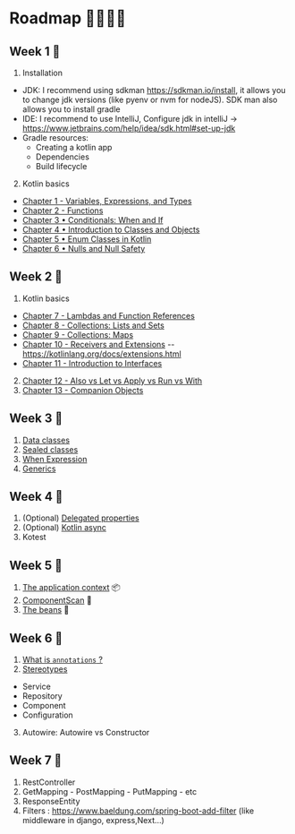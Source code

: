 # Roadmap 🗾🏃🏼‍♂️

## Week 1 📅

1. Installation

* JDK: I recommend using sdkman https://sdkman.io/install, it allows you to change jdk versions (like pyenv or nvm for
  nodeJS). SDK man also allows you to install gradle
* IDE: I recommend to use IntelliJ, Configure jdk in intelliJ → https://www.jetbrains.com/help/idea/sdk.html#set-up-jdk
* Gradle resources:
    * Creating a kotlin app
    * Dependencies
    * Build lifecycle

2. Kotlin basics

* [Chapter 1 - Variables, Expressions, and Types](https://typealias.com/start/kotlin-variables-expressions-types)
* [Chapter 2 - Functions](https://typealias.com/start/kotlin-functions)
* [Chapter 3 • Conditionals: When and If](https://typealias.com/start/kotlin-conditionals)
* [Chapter 4 • Introduction to Classes and Objects](https://typealias.com/start/kotlin-classes-and-objects)
* [Chapter 5 • Enum Classes in Kotlin](https://typealias.com/start/kotlin-enum-classes)
* [Chapter 6 • Nulls and Null Safety](https://typealias.com/start/kotlin-nulls)

## Week 2 📅

1. Kotlin basics

* [Chapter 7 - Lambdas and Function References](https://typealias.com/start/kotlin-lambdas)
* [Chapter 8 - Collections: Lists and Sets](https://typealias.com/start/kotlin-collections)
* [Chapter 9 - Collections: Maps](https://typealias.com/start/kotlin-maps)
* [Chapter 10 - Receivers and Extensions](https://typealias.com/start/kotlin-receivers-and-extensions)
  -- https://kotlinlang.org/docs/extensions.html
* [Chapter 11 - Introduction to Interfaces](https://typealias.com/start/kotlin-interfaces)

2. [Chapter 12 - Also vs Let vs Apply vs Run vs With](https://medium.com/@fatihcoskun/kotlin-scoping-functions-apply-vs-with-let-also-run-816e4efb75f5)
3. [Chapter 13 - Companion Objects](https://kotlinlang.org/docs/object-declarations.html#companion-objects)

## Week 3 📅

1. [Data classes](https://kotlinlang.org/docs/data-classes.html)
2. [Sealed classes](https://kotlinlang.org/docs/sealed-classes.html)
3. [When Expression](https://kotlinlang.org/docs/control-flow.html#when-expression)
4. [Generics](https://kotlinlang.org/docs/generics.html)

## Week 4 📅

1. (Optional) [Delegated properties](https://kotlinlang.org/docs/delegated-properties.html)
2. (Optional) [Kotlin async](https://kotlinlang.org/docs/coroutines-overview.html)
3. Kotest

## Week 5 📅

1. [The application context](https://www.geeksforgeeks.org/spring-applicationcontext/) 📦
2. [ComponentScan](https://www.baeldung.com/spring-component-scanning) 🩻
3. [The beans](https://www.baeldung.com/spring-bean) 🫘

## Week 6 📅

1. [What is `annotations` ?](https://www.geeksforgeeks.org/annotations-in-java/)
2. [Stereotypes](https://springframework.guru/spring-framework-annotations/)

* Service
* Repository
* Component
* Configuration

3. Autowire: Autowire vs Constructor

## Week 7 📅

1. RestController
2. GetMapping - PostMapping - PutMapping - etc
3. ResponseEntity
4. Filters : https://www.baeldung.com/spring-boot-add-filter (like middleware in django, express,Next…)
